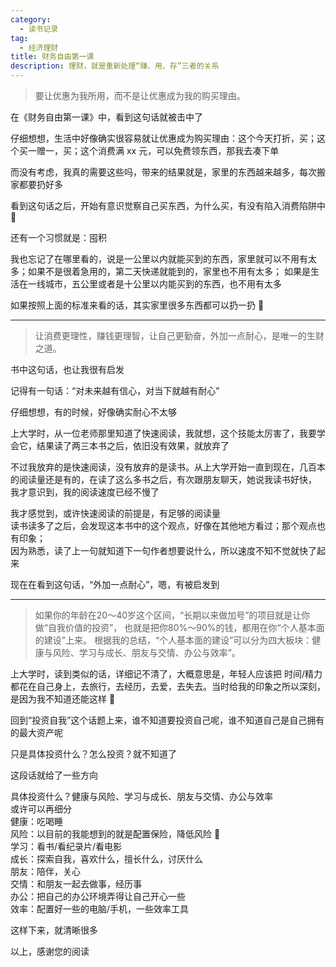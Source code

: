 ```yaml
---
category:
  - 读书记录
tag:
  - 经济理财
title: 财务自由第一课
description: 理财，就是重新处理“赚、用、存”三者的关系
---
```


> 要让优惠为我所用，而不是让优惠成为我的购买理由。

在《财务自由第一课》中，看到这句话就被击中了

仔细想想，生活中好像确实很容易就让优惠成为购买理由：这个今天打折，买；这个买一赠一，买；这个消费满 xx 元，可以免费领东西，那我去凑下单

而没有考虑，我真的需要这些吗，带来的结果就是，家里的东西越来越多，每次搬家都要扔好多

看到这句话之后，开始有意识觉察自己买东西，为什么买，有没有陷入消费陷阱中 🤣

还有一个习惯就是：囤积

我也忘记了在哪里看的，说是一公里以内就能买到的东西，家里就可以不用有太多；如果不是很着急用的，第二天快递就能到的，家里也不用有太多；
如果是生活在一线城市，五公里或者是十公里以内能买到的东西，也不用有太多

如果按照上面的标准来看的话，其实家里很多东西都可以扔一扔 🤣

---

> 让消费更理性，赚钱更理智，让自己更勤奋，外加一点耐心，是唯一的生财之道。

书中这句话，也让我很有启发

记得有一句话：“对未来越有信心，对当下就越有耐心”

仔细想想，有的时候，好像确实耐心不太够

上大学时，从一位老师那里知道了快速阅读，我就想，这个技能太厉害了，我要学会它，结果读了两三本书之后，依旧没有效果，就放弃了

不过我放弃的是快速阅读，没有放弃的是读书。从上大学开始一直到现在，几百本的阅读量还是有的，在读了这么多书之后，有次跟朋友聊天，她说我读书好快，
我才意识到，我的阅读速度已经不慢了

我才感觉到，或许快速阅读的前提是，有足够的阅读量   
读书读多了之后，会发现这本书中的这个观点，好像在其他地方看过；那个观点也有印象；   
因为熟悉，读了上一句就知道下一句作者想要说什么，所以速度不知不觉就快了起来

现在在看到这句话，“外加一点耐心”，嗯，有被启发到

---

> 如果你的年龄在20～40岁这个区间，“长期以来做加号”的项目就是让你做“自我价值的投资”，
> 也就是把你80%～90%的钱，都用在你“个人基本面的建设”上来。
> 根据我的总结，“个人基本面的建设”可以分为四大板块：健康与风险、学习与成长、朋友与交情、办公与效率”。

上大学时，读到类似的话，详细记不清了，大概意思是，年轻人应该把 时间/精力 都花在自己身上，去旅行，去经历，去爱，去失去。当时给我的印象之所以深刻，是因为我不知道还能这样 🤣

回到“投资自我”这个话题上来，谁不知道要投资自己呢，谁不知道自己是自己拥有的最大资产呢

只是具体投资什么？怎么投资？就不知道了

这段话就给了一些方向

具体投资什么？健康与风险、学习与成长、朋友与交情、办公与效率   
或许可以再细分   
健康：吃喝睡   
风险：以目前的我能想到的就是配置保险，降低风险 🤣   
学习：看书/看纪录片/看电影   
成长：探索自我，喜欢什么，擅长什么，讨厌什么   
朋友：陪伴，关心   
交情：和朋友一起去做事，经历事   
办公：把自己的办公环境弄得让自己开心一些   
效率：配置好一些的电脑/手机，一些效率工具   

这样下来，就清晰很多

以上，感谢您的阅读